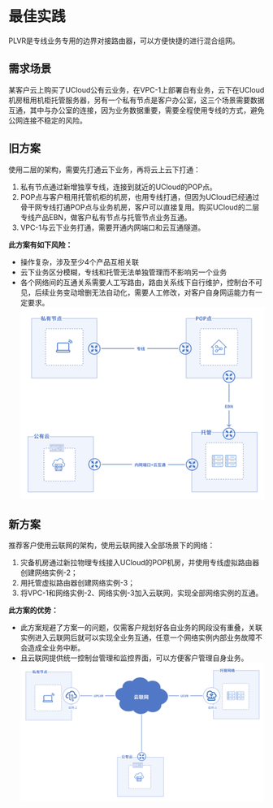 # 最佳实践
PLVR是专线业务专用的边界对接路由器，可以方便快捷的进行混合组网。

## 需求场景
某客户云上购买了UCloud公有云业务，在VPC-1上部署自有业务，云下在UCloud机房租用机柜托管服务器，另有一个私有节点是客户办公室，这三个场景需要数据互通，其中与办公室的连接，因为业务数据重要，需要全程使用专线的方式，避免公网连接不稳定的风险。

## 旧方案
使用二层的架构，需要先打通云下业务，再将云上云下打通：
1. 私有节点通过新增独享专线，连接到就近的UCloud的POP点。
2. POP点与客户租用托管机柜的机房，也用专线打通，但因为UCloud已经通过骨干网专线打通POP点与业务机房，客户可以直接复用。购买UCloud的二层专线产品EBN，做客户私有节点与托管节点业务互通。
3. VPC-1与云下业务打通，需要开通内网端口和云互通隧道。

**此方案有如下风险：**
- 操作复杂，涉及至少4个产品互相关联
- 云下业务区分模糊，专线和托管无法单独管理而不影响另一个业务
- 各个网络间的互通关系需要人工写路由，路由关系线下自行维护，控制台不可见，后续业务变动增删无法自动化，需要人工修改，对客户自身网运能力有一定要求。
![](/images/方案1.png)

## 新方案
推荐客户使用云联网的架构，使用云联网接入全部场景下的网络：
1. 灾备机房通过新拉物理专线接入UCloud的POP机房，并使用专线虚拟路由器创建网络实例-2；
2. 用托管虚拟路由器创建网络实例-3；
3. 将VPC-1和网络实例-2、网络实例-3加入云联网，实现全部网络实例的互通。

**此方案的优势：**
- 此方案规避了方案一的问题，仅需客户规划好各自业务的网段没有重叠，关联实例进入云联网后就可以实现全业务互通，任意一个网络实例内部业务故障不会造成全业务中断。
- 且云联网提供统一控制台管理和监控界面，可以方便客户管理自身业务。
![](/images/方案2.png)






